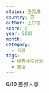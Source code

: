 ```yaml
---
status: 已完成
country: 英
author: 王尔德
score: 6
year: 2023
month:
category:
  - 书籍
tags:
  - 经典补完计划
  - 童话
---
```

6/10 差强人意
